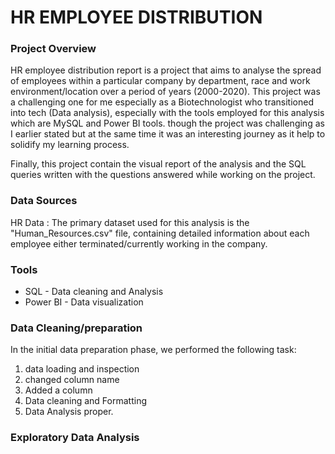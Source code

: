 # HR EMPLOYEE DISTRIBUTION

### Project Overview

HR employee distribution report is a project that aims to analyse the spread of employees within a particular company 
by department, race and work environment/location over a period of years (2000-2020). This project was a challenging one
for me especially as a Biotechnologist who transitioned into tech (Data analysis), especially with the tools employed
for this analysis which are MySQL and Power BI tools. though the project was challenging as I earlier stated but at the
same time it was an interesting journey as it help to solidify my learning process.

Finally, this project contain the visual report of the analysis and the SQL queries written with the questions answered
while working on the project.


### Data Sources
HR Data : The primary dataset used for this analysis is the "Human_Resources.csv" file, containing detailed information about each employee either terminated/currently working in the company.

### Tools
- SQL - Data cleaning and Analysis
- Power BI - Data visualization

### Data Cleaning/preparation
In the initial data preparation phase, we performed the following task:
1. data loading and inspection
2. changed column name
3. Added a column
4. Data cleaning and Formatting
5. Data Analysis proper.

 ### Exploratory Data Analysis
